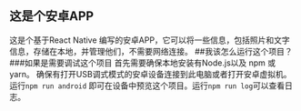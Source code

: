 ## 这是个安卓APP
这是个基于React Native 编写的安卓APP，它可以将一些信息，包括照片和文字信息，存储在本地，并管理他们，不需要网络连接。
##我该怎么运行这个项目？
###如果是需要调试这个项目
首先需要确保本地安装有Node.js以及 npm 或 yarn。
确保有打开USB调式模式的安卓设备连接到此电脑或者打开安卓虚拟机。运行`npm run android` 即可在设备中预览这个项目。运行`npm run log`可以查看日志。
